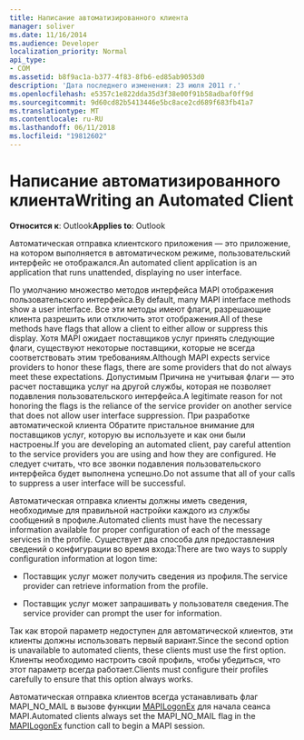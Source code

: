 ```yaml
---
title: Написание автоматизированного клиента
manager: soliver
ms.date: 11/16/2014
ms.audience: Developer
localization_priority: Normal
api_type:
- COM
ms.assetid: b8f9ac1a-b377-4f83-8fb6-ed85ab9053d0
description: 'Дата последнего изменения: 23 июля 2011 г.'
ms.openlocfilehash: e5357c1e822dda35d3f38e00f91b58adbaf0ff9d
ms.sourcegitcommit: 9d60cd82b5413446e5bc8ace2cd689f683fb41a7
ms.translationtype: MT
ms.contentlocale: ru-RU
ms.lasthandoff: 06/11/2018
ms.locfileid: "19812602"
---
```

# <a name="writing-an-automated-client"></a><span data-ttu-id="73c37-103">Написание автоматизированного клиента</span><span class="sxs-lookup"><span data-stu-id="73c37-103">Writing an Automated Client</span></span>

  
  
<span data-ttu-id="73c37-104">**Относится к**: Outlook</span><span class="sxs-lookup"><span data-stu-id="73c37-104">**Applies to**: Outlook</span></span> 
  
<span data-ttu-id="73c37-105">Автоматическая отправка клиентского приложения — это приложение, на котором выполняется в автоматическом режиме, пользовательский интерфейс не отображался.</span><span class="sxs-lookup"><span data-stu-id="73c37-105">An automated client application is an application that runs unattended, displaying no user interface.</span></span>
  
 <span data-ttu-id="73c37-106">По умолчанию множество методов интерфейса MAPI отображения пользовательского интерфейса.</span><span class="sxs-lookup"><span data-stu-id="73c37-106">By default, many MAPI interface methods show a user interface.</span></span> <span data-ttu-id="73c37-107">Все эти методы имеют флаги, разрешающие клиента разрешить или отключить этот отображения.</span><span class="sxs-lookup"><span data-stu-id="73c37-107">All of these methods have flags that allow a client to either allow or suppress this display.</span></span> <span data-ttu-id="73c37-108">Хотя MAPI ожидает поставщиков услуг принять следующие флаги, существуют некоторые поставщики, которые не всегда соответствовать этим требованиям.</span><span class="sxs-lookup"><span data-stu-id="73c37-108">Although MAPI expects service providers to honor these flags, there are some providers that do not always meet these expectations.</span></span> <span data-ttu-id="73c37-109">Допустимым Причина не учитывая флаги — это расчет поставщика услуг на другой службы, которая не позволяет подавления пользовательского интерфейса.</span><span class="sxs-lookup"><span data-stu-id="73c37-109">A legitimate reason for not honoring the flags is the reliance of the service provider on another service that does not allow user interface suppression.</span></span> <span data-ttu-id="73c37-110">При разработке автоматической клиента Обратите пристальное внимание для поставщиков услуг, которую вы используете и как они были настроены.</span><span class="sxs-lookup"><span data-stu-id="73c37-110">If you are developing an automated client, pay careful attention to the service providers you are using and how they are configured.</span></span> <span data-ttu-id="73c37-111">Не следует считать, что все звонки подавления пользовательского интерфейса будет выполнена успешно.</span><span class="sxs-lookup"><span data-stu-id="73c37-111">Do not assume that all of your calls to suppress a user interface will be successful.</span></span> 
  
<span data-ttu-id="73c37-112">Автоматическая отправка клиенты должны иметь сведения, необходимые для правильной настройки каждого из службы сообщений в профиле.</span><span class="sxs-lookup"><span data-stu-id="73c37-112">Automated clients must have the necessary information available for proper configuration of each of the message services in the profile.</span></span> <span data-ttu-id="73c37-113">Существует два способа для предоставления сведений о конфигурации во время входа:</span><span class="sxs-lookup"><span data-stu-id="73c37-113">There are two ways to supply configuration information at logon time:</span></span>
  
- <span data-ttu-id="73c37-114">Поставщик услуг может получить сведения из профиля.</span><span class="sxs-lookup"><span data-stu-id="73c37-114">The service provider can retrieve information from the profile.</span></span>
    
- <span data-ttu-id="73c37-115">Поставщик услуг может запрашивать у пользователя сведения.</span><span class="sxs-lookup"><span data-stu-id="73c37-115">The service provider can prompt the user for information.</span></span> 
    
<span data-ttu-id="73c37-116">Так как второй параметр недоступен для автоматической клиентов, эти клиенты должны использовать первый вариант.</span><span class="sxs-lookup"><span data-stu-id="73c37-116">Since the second option is unavailable to automated clients, these clients must use the first option.</span></span> <span data-ttu-id="73c37-117">Клиенты необходимо настроить свой профиль, чтобы убедиться, что этот параметр всегда работает.</span><span class="sxs-lookup"><span data-stu-id="73c37-117">Clients must configure their profiles carefully to ensure that this option always works.</span></span>
  
<span data-ttu-id="73c37-118">Автоматическая отправка клиентов всегда устанавливать флаг MAPI_NO_MAIL в вызове функции [MAPILogonEx](mapilogonex.md) для начала сеанса MAPI.</span><span class="sxs-lookup"><span data-stu-id="73c37-118">Automated clients always set the MAPI_NO_MAIL flag in the [MAPILogonEx](mapilogonex.md) function call to begin a MAPI session.</span></span> 
  

